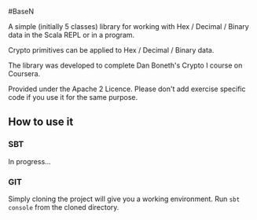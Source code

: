 #BaseN

A simple (initially 5 classes) library for working with Hex / Decimal / Binary data in the Scala
REPL or in a program.

Crypto primitives can be applied to Hex / Decimal / Binary data.

The library was developed to complete Dan Boneth's Crypto I course on Coursera.

Provided under the Apache 2 Licence.  Please don't add exercise specific code if you use it for the same purpose.

## How to use it

### SBT

In progress...

### GIT

Simply cloning the project will give you a working environment.  Run ```sbt console``` from the cloned directory.

